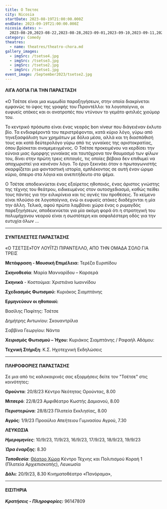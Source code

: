 ```yaml
---
title: Ο Τσετσε
city: Nicosia
startDate: 2023-08-19T21:00:00.000Z
endDate: 2023-09-19T21:00:00.000Z
nicosia_dates: >-
  2023-08-20,2023-08-22,2023-08-28,2023-09-01,2023-09-10,2023-09-11,2023-09-16,2023-09-17,2023-09-18,2023-09-19
category: Comedy
theatres:
  - name: theatres/theatro-chora.md
gallery_images:
  - imgSrc: /tsetse4.jpg
  - imgSrc: /tsetse3.jpg
  - imgSrc: /tsetse2.jpg
  - imgSrc: /tsetse1.jpg
event_image: /September2023/tsetse2.jpg
---
```


#### ΛΙΓΑ ΛΟΓΙΑ ΓΙΑ ΤΗΝ ΠΑΡΑΣΤΑΣΗ

«Ο Τσέτσε είναι μια κωμωδία παραξηγήσεων, στην οποία διακρίνεται εμφανώς το ύφος της γραφής του Πιραντέλλο: τα λογοπαίγνια, οι ευφυείς ατάκες και οι ανατροπές που ντύνουν το γεμάτο φιτιλιές χιούμορ του.

Το κεντρικό πρόσωπο είναι ένας νεαρός	bon viveur που διάγειέναν έκλυτο βίο. Τα ενδιαφέροντά του περιστρέφονται, κατά κύριο λόγο, γύρω από τηνεξασφάλιση των χρημάτων με δόλια μέσα, αλλά και τη διασπάθισή τους και κατά δεύτερολόγο γύρω από τις γυναίκες της αριστοκρατίας, όπου βρίσκεται αναμεμειγμένος. Ο Τσέτσε προκειμένου να κερδίσει την εύνοια μιας όμορφης γυναίκας και ταυτόχρονα τον θαυμασμό των φίλων του, δίνει στην πρώτη τρεις επιταγές, τις οποίες βέβαια δεν επιθυμεί να αποχωριστεί για κανέναν λόγο. Το έργο ξεκινάει όταν ο πρωταγωνιστής σκαρφίζεται μια φανταστική ιστορία, εμπλέκοντας σε αυτή έναν ώριμο κύριο, άπειρο στα λόγια και ανεπιτήδευτο στο ψέμα.

Ο Τσέτσε αποδεικνύεται ένας εξαίρετος ηθοποιός, ένας άριστος γνώστης της τέχνης του θεάτρου, ειδικευμένος στον αυτοσχεδιασμό, καθώς πείθει τους πάντες για την ειλικρίνεια και τις αγνές του προθέσεις. Το κείμενο είναι πλούσιο σε λογοπαίγνια, ενώ οι ευφυείς ατάκες διαδέχονται η μία την άλλη. Τελικά, αφού πρώτα λαμβάνει χώρα ένας ο ρυμαγδός παρεξηγήσεων, αποδεικνύεται για μία ακόμη φορά ότι η στρατηγική του πολυμήχανου νεαρού είναι η σωστότερη και ασφαλέστερη οδός για την ευτυχία όλων ...

***

#### ΣΥΝΤΕΛΕΣΤΕΣ ΠΑΡΑΣΤΑΣΗΣ

«Ο ΤΣΕΤΣΕ»ΤΟΥ ΛΟΥΪΤΖΙ ΠΙΡΑΝΤΕΛΛΟ, ΑΠΟ ΤΗΝ ΟΜΑΔΑ ΣΟΛΟ ΓΙΑ ΤΡΕΙΣ

**Μετάφραση - Μουσική Επιμέλεια:** Τερέζα Ευριπίδου

**Σκηνοθεσία**: Μαρία Μανναρίδου – Καρσερά

**Σκηνικά** - Κοστούμια: Χριστιάνα Ιωαννίδου

**Σχεδιασμός Φωτισμού:** Κυριάκος Σιαμπτάνης

**Ερμηνεύουν οι ηθοποιοί:**

Βασίλης Παφίτης: Τσέτσε

Δημήτρης Αντωνίου: Σκουαντρίλια

Σαββίνα Γεωργίου: Νάντα

**Χειρισμός Φωτισμού – Ήχου:** Κυριάκος Σιαμπτάνης / Ραφαήλ Αδάμου:

**Τεχνική Στήριξη**: Κ.Σ. Ηχοτεχνική Εκδηλώσεις

***

#### ΠΛΗΡΟΦΟΡΙΕΣ ΠΑΡΑΣΤΑΣΗΣ

Σε μια από τις καλοκαιρινές σας εξορμήσεις δείτε τον "Τσέτσε" στις κοινότητες:

**Ορούντα**: 20/8/23 Κέντρο Νεότητας Ορούντας, 8.00

**Μιτσερό**: 22/8/23 Αμφιθέατρο Κωστής Δαμιανού, 8.00

**Περιστερώνα**: 28/8/23 Πλατεία Εκκλησίας, 8.00

**Αγρός**: 1/9/23 Προαύλιο Απεήτειου Γυμνασίου Αγρού, 7.30

**ΛΕΥΚΩΣΙΑ**

***Ημερομηνίες***: 10/9/23, 11/9/23, 16/9/23, 17/9/23, 18/9/23, 19/9/23

***Ώρα έναρξης***: 8.30

***Τοποθεσία***: [Θέατρο Χώρα](?#map) Κέντρο Τέχνης και Πολιτισμού Κοραή 1 (Πλατεία Αρχιεπισκοπής), Λευκωσία

**Δάλι**: 20/9/23, 8.30 Κινηματοθέατρο «Πανόραμα»,

***

#### ΕΙΣΙΤΗΡΙΑ

***Κρατήσεις - Πληροφορίες:*** 96147809
